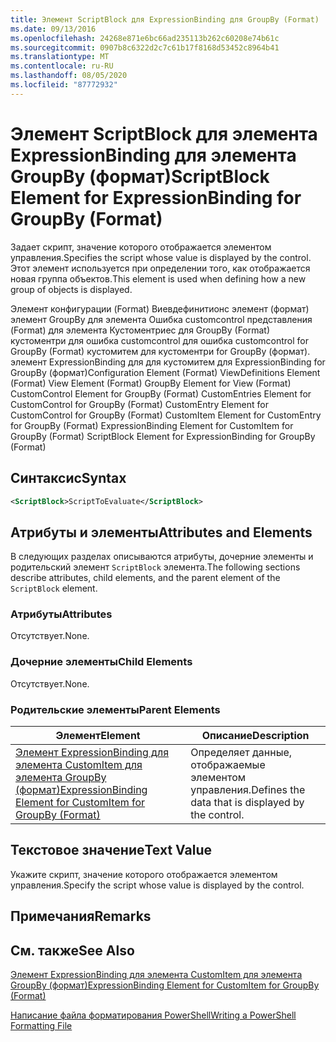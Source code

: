 ```yaml
---
title: Элемент ScriptBlock для ExpressionBinding для GroupBy (Format) | Документация Майкрософт
ms.date: 09/13/2016
ms.openlocfilehash: 24268e871e6bc66ad235113b262c60208e74b61c
ms.sourcegitcommit: 0907b8c6322d2c7c61b17f8168d53452c8964b41
ms.translationtype: MT
ms.contentlocale: ru-RU
ms.lasthandoff: 08/05/2020
ms.locfileid: "87772932"
---
```

# <a name="scriptblock-element-for-expressionbinding-for-groupby-format"></a><span data-ttu-id="09764-102">Элемент ScriptBlock для элемента ExpressionBinding для элемента GroupBy (формат)</span><span class="sxs-lookup"><span data-stu-id="09764-102">ScriptBlock Element for ExpressionBinding for GroupBy (Format)</span></span>

<span data-ttu-id="09764-103">Задает скрипт, значение которого отображается элементом управления.</span><span class="sxs-lookup"><span data-stu-id="09764-103">Specifies the script whose value is displayed by the control.</span></span> <span data-ttu-id="09764-104">Этот элемент используется при определении того, как отображается новая группа объектов.</span><span class="sxs-lookup"><span data-stu-id="09764-104">This element is used when defining how a new group of objects is displayed.</span></span>

<span data-ttu-id="09764-105">Элемент конфигурации (Format) Виевдефинитионс элемент (формат) элемент GroupBy для элемента Ошибка customcontrol представления (Format) для элемента Кустоментриес для GroupBy (Format) кустоментри для ошибка customcontrol для ошибка customcontrol for GroupBy (Format) кустомитем для кустоментри for GroupBy (формат). элемент ExpressionBinding для для кустомитем для ExpressionBinding for GroupBy (формат)</span><span class="sxs-lookup"><span data-stu-id="09764-105">Configuration Element (Format) ViewDefinitions Element (Format) View Element (Format) GroupBy Element for View (Format) CustomControl Element for GroupBy (Format) CustomEntries Element for CustomControl for GroupBy (Format) CustomEntry Element for CustomControl for GroupBy (Format) CustomItem Element for CustomEntry for GroupBy (Format) ExpressionBinding Element for CustomItem for GroupBy (Format) ScriptBlock Element for ExpressionBinding for GroupBy (Format)</span></span>

## <a name="syntax"></a><span data-ttu-id="09764-106">Синтаксис</span><span class="sxs-lookup"><span data-stu-id="09764-106">Syntax</span></span>

```xml
<ScriptBlock>ScriptToEvaluate</ScriptBlock>
```

## <a name="attributes-and-elements"></a><span data-ttu-id="09764-107">Атрибуты и элементы</span><span class="sxs-lookup"><span data-stu-id="09764-107">Attributes and Elements</span></span>

<span data-ttu-id="09764-108">В следующих разделах описываются атрибуты, дочерние элементы и родительский элемент `ScriptBlock` элемента.</span><span class="sxs-lookup"><span data-stu-id="09764-108">The following sections describe attributes, child elements, and the parent element of the `ScriptBlock` element.</span></span>

### <a name="attributes"></a><span data-ttu-id="09764-109">Атрибуты</span><span class="sxs-lookup"><span data-stu-id="09764-109">Attributes</span></span>

<span data-ttu-id="09764-110">Отсутствует.</span><span class="sxs-lookup"><span data-stu-id="09764-110">None.</span></span>

### <a name="child-elements"></a><span data-ttu-id="09764-111">Дочерние элементы</span><span class="sxs-lookup"><span data-stu-id="09764-111">Child Elements</span></span>

<span data-ttu-id="09764-112">Отсутствует.</span><span class="sxs-lookup"><span data-stu-id="09764-112">None.</span></span>

### <a name="parent-elements"></a><span data-ttu-id="09764-113">Родительские элементы</span><span class="sxs-lookup"><span data-stu-id="09764-113">Parent Elements</span></span>

|<span data-ttu-id="09764-114">Элемент</span><span class="sxs-lookup"><span data-stu-id="09764-114">Element</span></span>|<span data-ttu-id="09764-115">Описание</span><span class="sxs-lookup"><span data-stu-id="09764-115">Description</span></span>|
|-------------|-----------------|
|[<span data-ttu-id="09764-116">Элемент ExpressionBinding для элемента CustomItem для элемента GroupBy (формат)</span><span class="sxs-lookup"><span data-stu-id="09764-116">ExpressionBinding Element for CustomItem for GroupBy (Format)</span></span>](./expressionbinding-element-for-customitem-for-groupby-format.md)|<span data-ttu-id="09764-117">Определяет данные, отображаемые элементом управления.</span><span class="sxs-lookup"><span data-stu-id="09764-117">Defines the data that is displayed by the control.</span></span>|

## <a name="text-value"></a><span data-ttu-id="09764-118">Текстовое значение</span><span class="sxs-lookup"><span data-stu-id="09764-118">Text Value</span></span>

<span data-ttu-id="09764-119">Укажите скрипт, значение которого отображается элементом управления.</span><span class="sxs-lookup"><span data-stu-id="09764-119">Specify the script whose value is displayed by the control.</span></span>

## <a name="remarks"></a><span data-ttu-id="09764-120">Примечания</span><span class="sxs-lookup"><span data-stu-id="09764-120">Remarks</span></span>

## <a name="see-also"></a><span data-ttu-id="09764-121">См. также</span><span class="sxs-lookup"><span data-stu-id="09764-121">See Also</span></span>

[<span data-ttu-id="09764-122">Элемент ExpressionBinding для элемента CustomItem для элемента GroupBy (формат)</span><span class="sxs-lookup"><span data-stu-id="09764-122">ExpressionBinding Element for CustomItem for GroupBy (Format)</span></span>](./expressionbinding-element-for-customitem-for-groupby-format.md)

[<span data-ttu-id="09764-123">Написание файла форматирования PowerShell</span><span class="sxs-lookup"><span data-stu-id="09764-123">Writing a PowerShell Formatting File</span></span>](./writing-a-powershell-formatting-file.md)
